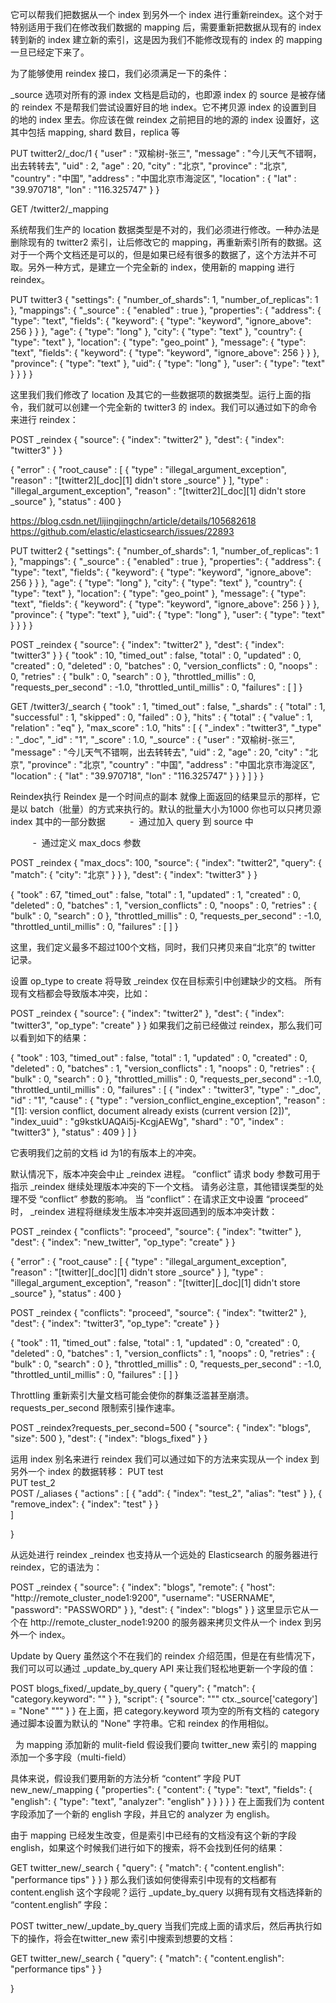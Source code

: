 它可以帮我们把数据从一个 index 到另外一个 index 进行重新reindex。这个对于特别适用于我们在修改我们数据的 mapping 后，需要重新把数据从现有的 index 转到新的 index 建立新的索引，这是因为我们不能修改现有的 index 的 mapping 一旦已经定下来了。

为了能够使用 reindex 接口，我们必须满足一下的条件：

_source 选项对所有的源 index 文档是启动的，也即源 index 的 source 是被存储的
reindex 不是帮我们尝试设置好目的地 index。它不拷贝源 index 的设置到目的地的 index 里去。你应该在做 reindex 之前把目的地的源的 index 设置好，这其中包括 mapping, shard 数目，replica 等

PUT twitter2/_doc/1
{
  "user" : "双榆树-张三",
  "message" : "今儿天气不错啊，出去转转去",
  "uid" : 2,
  "age" : 20,
  "city" : "北京",
  "province" : "北京",
  "country" : "中国",
  "address" : "中国北京市海淀区",
  "location" : {
    "lat" : "39.970718",
    "lon" : "116.325747"
  }
}

GET /twitter2/_mapping

系统帮我们生产的 location 数据类型是不对的，我们必须进行修改。一种办法是删除现有的 twitter2 索引，让后修改它的 mapping，再重新索引所有的数据。这对于一个两个文档还是可以的，但是如果已经有很多的数据了，这个方法并不可取。另外一种方式，是建立一个完全新的 index，使用新的 mapping 进行 reindex。

PUT twitter3
{
  "settings": {
    "number_of_shards": 1,
    "number_of_replicas": 1
  },
  "mappings": {
   "_source" : {
        "enabled" : true
    },
    "properties": {
      "address": {
        "type": "text",
        "fields": {
          "keyword": {
            "type": "keyword",
            "ignore_above": 256
          }
        }
      },
      "age": {
        "type": "long"
      },
      "city": {
        "type": "text"
      },
      "country": {
        "type": "text"
      },
      "location": {
        "type": "geo_point"
      },
      "message": {
        "type": "text",
        "fields": {
          "keyword": {
            "type": "keyword",
            "ignore_above": 256
          }
        }
      },
      "province": {
        "type": "text"
      },
      "uid": {
        "type": "long"
      },
      "user": {
        "type": "text"
      }
    }
  }
}


这里我们我们修改了 location 及其它的一些数据项的数据类型。运行上面的指令，我们就可以创建一个完全新的 twitter3 的 index。我们可以通过如下的命令来进行 reindex：

POST _reindex
{
  "source": {
    "index": "twitter2"
  },
  "dest": {
    "index": "twitter3"
  }
}

{
  "error" : {
    "root_cause" : [
      {
        "type" : "illegal_argument_exception",
        "reason" : "[twitter2][_doc][1] didn't store _source"
      }
    ],
    "type" : "illegal_argument_exception",
    "reason" : "[twitter2][_doc][1] didn't store _source"
  },
  "status" : 400
}

https://blog.csdn.net/lijingjingchn/article/details/105682618
https://github.com/elastic/elasticsearch/issues/22893

PUT twitter2
{
  "settings": {
    "number_of_shards": 1,
    "number_of_replicas": 1
  },
  "mappings": {
   "_source" : {
        "enabled" : true
    },
    "properties": {
      "address": {
        "type": "text",
        "fields": {
          "keyword": {
            "type": "keyword",
            "ignore_above": 256
          }
        }
      },
      "age": {
        "type": "long"
      },
      "city": {
        "type": "text"
      },
      "country": {
        "type": "text"
      },
      "location": {
        "type": "geo_point"
      },
      "message": {
        "type": "text",
        "fields": {
          "keyword": {
            "type": "keyword",
            "ignore_above": 256
          }
        }
      },
      "province": {
        "type": "text"
      },
      "uid": {
        "type": "long"
      },
      "user": {
        "type": "text"
      }
    }
  }
}

POST _reindex
{
  "source": {
    "index": "twitter2"
  },
  "dest": {
    "index": "twitter3"
  }
}
{
  "took" : 10,
  "timed_out" : false,
  "total" : 0,
  "updated" : 0,
  "created" : 0,
  "deleted" : 0,
  "batches" : 0,
  "version_conflicts" : 0,
  "noops" : 0,
  "retries" : {
    "bulk" : 0,
    "search" : 0
  },
  "throttled_millis" : 0,
  "requests_per_second" : -1.0,
  "throttled_until_millis" : 0,
  "failures" : [ ]
}


GET /twitter3/_search
{
  "took" : 1,
  "timed_out" : false,
  "_shards" : {
    "total" : 1,
    "successful" : 1,
    "skipped" : 0,
    "failed" : 0
  },
  "hits" : {
    "total" : {
      "value" : 1,
      "relation" : "eq"
    },
    "max_score" : 1.0,
    "hits" : [
      {
        "_index" : "twitter3",
        "_type" : "_doc",
        "_id" : "1",
        "_score" : 1.0,
        "_source" : {
          "user" : "双榆树-张三",
          "message" : "今儿天气不错啊，出去转转去",
          "uid" : 2,
          "age" : 20,
          "city" : "北京",
          "province" : "北京",
          "country" : "中国",
          "address" : "中国北京市海淀区",
          "location" : {
            "lat" : "39.970718",
            "lon" : "116.325747"
          }
        }
      }
    ]
  }
}


Reindex执行
Reindex 是一个时间点的副本
就像上面返回的结果显示的那样，它是以 batch（批量）的方式来执行的。默认的批量大小为1000
你也可以只拷贝源 index 其中的一部分数据
         -  通过加入 query 到 source 中

         -  通过定义 max_docs 参数


POST _reindex
{
  "max_docs": 100,
  "source": {
    "index": "twitter2",
    "query": {
      "match": {
        "city": "北京"
      }
    }
  },
  "dest": {
    "index": "twitter3"
  }
}

{
  "took" : 67,
  "timed_out" : false,
  "total" : 1,
  "updated" : 1,
  "created" : 0,
  "deleted" : 0,
  "batches" : 1,
  "version_conflicts" : 0,
  "noops" : 0,
  "retries" : {
    "bulk" : 0,
    "search" : 0
  },
  "throttled_millis" : 0,
  "requests_per_second" : -1.0,
  "throttled_until_millis" : 0,
  "failures" : [ ]
}


这里，我们定义最多不超过100个文档，同时，我们只拷贝来自“北京”的 twitter 记录。

设置 op_type to create 将导致 _reindex 仅在目标索引中创建缺少的文档。 所有现有文档都会导致版本冲突，比如：

POST _reindex
{
  "source": {
    "index": "twitter2"
  },
  "dest": {
    "index": "twitter3",
    "op_type": "create"
  }
}
如果我们之前已经做过 reindex，那么我们可以看到如下的结果：

{
  "took" : 103,
  "timed_out" : false,
  "total" : 1,
  "updated" : 0,
  "created" : 0,
  "deleted" : 0,
  "batches" : 1,
  "version_conflicts" : 1,
  "noops" : 0,
  "retries" : {
    "bulk" : 0,
    "search" : 0
  },
  "throttled_millis" : 0,
  "requests_per_second" : -1.0,
  "throttled_until_millis" : 0,
  "failures" : [
    {
      "index" : "twitter3",
      "type" : "_doc",
      "id" : "1",
      "cause" : {
        "type" : "version_conflict_engine_exception",
        "reason" : "[1]: version conflict, document already exists (current version [2])",
        "index_uuid" : "g9kstkUAQAi5j-KcgjAEWg",
        "shard" : "0",
        "index" : "twitter3"
      },
      "status" : 409
    }
  ]
}


它表明我们之前的文档 id 为1的有版本上的冲突。

默认情况下，版本冲突会中止 _reindex 进程。 “conflict” 请求 body 参数可用于指示 _reindex 继续处理版本冲突的下一个文档。 请务必注意，其他错误类型的处理不受 “conflict” 参数的影响。 当 “conflict”：在请求正文中设置 “proceed” 时， _reindex 进程将继续发生版本冲突并返回遇到的版本冲突计数：

POST _reindex
{
  "conflicts": "proceed",
  "source": {
    "index": "twitter"
  },
  "dest": {
    "index": "new_twitter",
    "op_type": "create"
  }
}


{
  "error" : {
    "root_cause" : [
      {
        "type" : "illegal_argument_exception",
        "reason" : "[twitter][_doc][1] didn't store _source"
      }
    ],
    "type" : "illegal_argument_exception",
    "reason" : "[twitter][_doc][1] didn't store _source"
  },
  "status" : 400
}


POST _reindex
{
  "conflicts": "proceed",
  "source": {
    "index": "twitter2"
  },
  "dest": {
    "index": "twitter3",
    "op_type": "create"
  }
}

{
  "took" : 11,
  "timed_out" : false,
  "total" : 1,
  "updated" : 0,
  "created" : 0,
  "deleted" : 0,
  "batches" : 1,
  "version_conflicts" : 1,
  "noops" : 0,
  "retries" : {
    "bulk" : 0,
    "search" : 0
  },
  "throttled_millis" : 0,
  "requests_per_second" : -1.0,
  "throttled_until_millis" : 0,
  "failures" : [ ]
}



Throttling
重新索引大量文档可能会使你的群集泛滥甚至崩溃。requests_per_second 限制索引操作速率。

POST _reindex?requests_per_second=500 
{
  "source": {
    "index": "blogs",
    "size": 500
  },
  "dest": {
    "index": "blogs_fixed"
  }
}
 

运用 index 别名来进行 reindex
我们可以通过如下的方法来实现从一个 index 到另外一个 index 的数据转移：
PUT test     
PUT test_2   
POST /_aliases
{
    "actions" : [
        { "add":  { "index": "test_2", "alias": "test" } },
        { "remove_index": { "index": "test" } }  
    ]

}

从远处进行 reindex
_reindex 也支持从一个远处的 Elasticsearch 的服务器进行 reindex，它的语法为：

POST _reindex
{
  "source": {
    "index": "blogs",
    "remote": {
      "host": "http://remote_cluster_node1:9200",
      "username": "USERNAME",
      "password": "PASSWORD"
    }
  },
  "dest": {
    "index": "blogs"
  }
}
这里显示它从一个在 http://remote_cluster_node1:9200 的服务器来拷贝文件从一个 index 到另外一个 index。

Update by Query
虽然这个不在我们的 reindex 介绍范围，但是在有些情况下，我们可以可以通过 _update_by_query API 来让我们轻松地更新一个字段的值：

POST blogs_fixed/_update_by_query
{
  "query": {
    "match": {
      "category.keyword": ""
    }
  },
  "script": {
    "source": """
       ctx._source['category'] = "None"
     """
  }
}
在上面，把 category.keyword 项为空的所有文档的 category 通过脚本设置为默认的 "None" 字符串。它和 reindex 的作用相似。

 
为 mapping 添加新的 mulit-field
假设我们要向 twitter_new 索引的 mapping 添加一个多字段（multi-field）

具体来说，假设我们要用新的方法分析 “content” 字段
PUT new_new/_mapping
{
  "properties": {
    "content": {
      "type": "text",
      "fields": {
        "english": {
          "type": "text",
          "analyzer": "english"
        }
      }
    }
  }
}
在上面我们为 content 字段添加了一个新的 english 字段，并且它的 analyzer 为 english。

由于 mapping 已经发生改变，但是索引中已经有的文档没有这个新的字段 english，如果这个时候我们进行如下的搜索，将不会找到任何的结果：

GET twitter_new/_search
{
  "query": {
    "match": {
      "content.english": "performance tips"
    }
  }
}
那么我们该如何使得索引中现有的文档都有 content.english 这个字段呢？运行 _update_by_query 以拥有现有文档选择新的 “content.english” 字段：

POST twitter_new/_update_by_query
当我们完成上面的请求后，然后再执行如下的操作，将会在twitter_new 索引中搜索到想要的文档：

GET twitter_new/_search
{
  "query": {
    "match": {
      "content.english": "performance tips"
    }
  }

}
